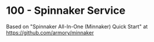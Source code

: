 # 100 - Spinnaker Service

Based on "Spinnaker All-In-One (Minnaker) Quick Start" at https://github.com/armory/minnaker

